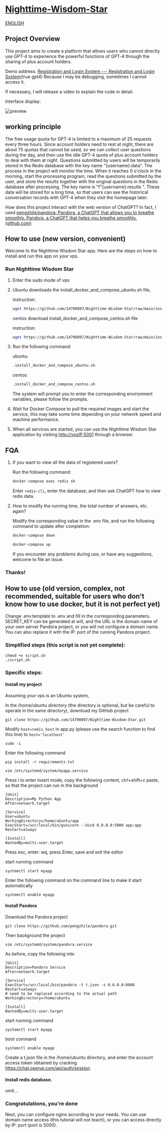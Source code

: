# [Nighttime-Wisdom-Star](https://github.com/14790897/Nighttime-Wisdom-Star/tree/main)

[ENGLISH](README_EN.md)


## Project Overview

This project aims to create a platform that allows users who cannot directly use GPT-4 to experience the powerful functions of GPT-4 through the sharing of plus account holders.

Demo address: [Registration and Login System --- Registration and Login System](https://share.liuweiqing.top/)(true gpt4) Because I may be debugging, sometimes I cannot access it.

If necessary, I will release a video to explain the code in detail.

Interface display:

![preview](/asset/preview.jpg)

## working principle

The free usage quota for GPT-4 is limited to a maximum of 25 requests every three hours. Since account holders need to rest at night, there are about 75 quotas that cannot be used, so we can collect user questions during the day, and then use the idle GPT-4 quota of plus account holders to deal with them at night. Questions submitted by users will be temporarily stored in the Redis database with the key name "{username}:data". The process in the project will monitor the time. When it reaches 0 o'clock in the morning, start the processing program, read the questions submitted by the user, and store the results together with the original questions in the Redis database after processing. The key name is "f"{username}:results ". These data will be stored for a long time, so that users can see the historical conversation records with GPT-4 when they visit the homepage later.

How does this project interact with the web version of ChatGPT? In fact, I used [pengzhile/pandora: Pandora, a ChatGPT that allows you to breathe smoothly. Pandora, a ChatGPT that helps you breathe smoothly. (github.com)](https://github.com/pengzhile/pandora)

## How to use (new version, convenient)

Welcome to the Nighttime Wisdom Star app. Here are the steps on how to install and run this app on your vps.

### Run Nighttime Wisdom Star

1. Enter the sudo mode of vps

2. Ubuntu downloads the install_docker_and_compose_ubuntu.sh file,

    instruction:

    ```bash
    wget https://github.com/14790897/Nighttime-Wisdom-Star/raw/main/install_docker_and_compose_ubuntu.sh
    ```

    centos download install_docker_and_compose_centos.sh file

    instruction:

    ```bash
    wget https://github.com/14790897/Nighttime-Wisdom-Star/raw/main/install_docker_and_compose_centos.sh
    ```

3. Run the following command:

    ubuntu:

    ```bash
    .install_docker_and_compose_ubuntu.sh
    ```

    centos:

    ```bash
    .install_docker_and_compose_centos.sh
    ```

    The system will prompt you to enter the corresponding environment variables, please follow the prompts.

4. Wait for Docker Compose to pull the required images and start the service, this may take some time depending on your network speed and machine performance.
5. When all services are started, you can use the Nighttime Wisdom Star application by visiting [http://vpsIP:5001](http://vpsIP:5001) through a browser.

## FQA

1. If you want to view all the data of registered users?

    Run the following command:

    ```bash
    docker-compose exec redis sh
    ```

    Enter `redis-cli`, enter the database, and then ask ChatGPT how to view redis data.

2. How to modify the running time, the total number of answers, etc. again?

    Modify the corresponding value in the .env file, and run the following command to update after completion:

    ```bash
    docker-compose down
    ```

    ```bash
    docker-compose up
    ```

    If you encounter any problems during use, or have any suggestions, welcome to file an issue.

### Thanks!



## How to use (old version, complex, not recommended, suitable for users who don't know how to use docker, but it is not perfect yet)

Change .env.template to .env and fill in the corresponding parameters. SECRET_KEY can be generated at will, and the URL is the domain name of your own server Pandora project, or you will not configure a domain name. You can also replace it with the IP: port of the running Pandora project.

### Simplified steps (this script is not yet complete):

```
chmod +x script.sh
./script.sh
```

### Specific steps:

#### Install my project

Assuming your vps is an Ubuntu system,

In the /home/ubuntu directory (the directory is optional, but be careful to operate in the same directory), download my GitHub project

```
git clone https://github.com/14790897/Nighttime-Wisdom-Star.git
```

Modify `host=redis_host` in app.py (please use the search function to find this line) to `host='localhost'`

```
sudo -i
```

Enter the following command

```
pip install -r requirements.txt
```

```
vim /etc/systemd/system/myapp.service
```

Press i to enter insert mode, copy the following content, ctrl+shift+v paste, so that the project can run in the background

```
[Unit]
Description=My Python App
After=network.target

[Service]
User=ubuntu
WorkingDirectory=/home/ubuntu/app
ExecStart=/usr/local/bin/gunicorn --bind 0.0.0.0:5000 app:app
Restart=always

[Install]
WantedBy=multi-user.target
```

Press esc, enter: wq, press Enter, save and exit the editor

start running command

```
systemctl start myapp
```

Enter the following command on the command line to make it start automatically

```
systemctl enable myapp
```

#### Install Pandora

Download the Pandora project

```
git clone https://github.com/pengzhile/pandora.git
```

Then background the project

```
vim /etc/systemd/system/pandora.service
```

As before, copy the following into

```
[Unit]
Description=Pandora Service
After=network.target

[Service]
ExecStart=/usr/local/bin/pandora -t t.json -s 0.0.0.0:8008
Restart=always
# need to be replaced according to the actual path
WorkingDirectory=/home/ubuntu

[Install]
WantedBy=multi-user.target
```

start running command

```
systemctl start myapp
```

boot command

```
systemctl enable myapp
```

Create a t.json file in the /home/ubuntu directory, and enter the account access token obtained by cracking https://chat.openai.com/api/auth/session.

#### Install redis database.

omit...

### Congratulations, you're done

Next, you can configure nginx according to your needs. You can use domain name access (this tutorial will not teach), or you can access directly by IP: port (port is 5000).